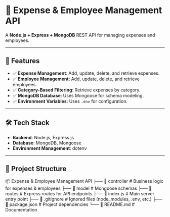 # 📌 Expense & Employee Management API

A **Node.js + Express + MongoDB** REST API for managing expenses and employees.

---

## 🚀 Features
- ✅ **Expense Management**: Add, update, delete, and retrieve expenses.
- ✅ **Employee Management**: Add, update, delete, and retrieve employees.
- ✅ **Category-Based Filtering**: Retrieve expenses by category.
- ✅ **MongoDB Database**: Uses Mongoose for schema modeling.
- ✅ **Environment Variables**: Uses `.env` for configuration.

---

## 🛠 Tech Stack
- **Backend**: Node.js, Express.js
- **Database**: MongoDB, Mongoose
- **Environment Management**: dotenv

---
## 📂 Project Structure

📦 Expense & Employee Management API
├── 📁 controller   # Business logic for expenses & employees
├── 📁 model        # Mongoose schemas
├── 📁 routes       # Express routes for API endpoints
├── 📄 index.js     # Main server entry point
├── 📄 .gitignore   # Ignored files (node_modules, .env, etc.)
├── 📄 package.json # Project dependencies
└── 📄 README.md    # Documentation




